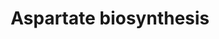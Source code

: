 ---
annotations:
- id: PW:0000028
  parent: classic metabolic pathway
  type: Pathway Ontology
  value: alanine, aspartate and glutamate metabolic pathway
authors:
- Khanspers
- MaintBot
- Mkutmon
- Eweitz
description: 'The first five steps of arginine biosynthesis in S. cerevisiae take
  place in the mitochondrion (CITS: [11553611])(CITS: [Hinnebusch]). This part of
  the pathway is known as the acetylated derivatives cycle because the acetyl group
  that is added to L-glutamate in the first step of the pathway is recycled via N-acetylglutamate
  generated in the fifth step. The enzymes that catalyze the second and third steps
  are encoded by a single gene (ARG5,6) that is translated into a pre-protein which
  is imported into mitochondria and cleaved there to yield two enzymes, N-acetylglutamate
  kinase and N-acetylglutamyl-phosphate reductase (CITS: [1649049]). These enzymes
  form a complex with each other and with N-acetylglutamate synthase, the first enzyme
  in the pathway, which may have implications for regulation of their activity (CITS:
  [11553611]).  The mitochondrial steps of the arginine biosynthesis pathway result
  in the formation of ornithine, which is exported to the cytoplasm by the transporter
  Ort1p (CITS: [8798783]). In the cytoplasm, L-ornithine is converted to L-arginine
  in three reactions mediated by ornithine carbamoyltransferase, arginosuccinate synthase,
  and argininosuccinate lyase.  Transcription of genes of the arginine biosynthetic
  pathway, as well as of other amino acid biosynthetic pathways, is activated by the
  transcription factor Gcn4p under conditions of amino acid starvation (CITS: [11390663])(CITS:
  [Hinnebusch]). Transcription of ARG1, ARG3, ARG5,6, and ARG8 is also repressed in
  the presence of arginine by the ArgR/Mcm1p complex, which consists of Arg80p, Arg81p,
  Arg82p, and Mcm1p (CITS: [14563547]). The transcriptional activator Gcn4p interacts
  with subunits of the ArgR/Mcm1p repressor, allowing for fine-tuning of transcriptional
  control in response to arginine availability (CITS: [15289616]).  SOURCE: SGD pathways,
  http://pathway.yeastgenome.org/server.html'
last-edited: 2021-05-20
organisms:
- Saccharomyces cerevisiae
redirect_from:
- /index.php/Pathway:WP1518
- /instance/WP1518
- /instance/WP1518_rr117273
revision: r117273
schema-jsonld:
- '@context': https://schema.org/
  '@id': https://wikipathways.github.io/pathways/WP1518.html
  '@type': Dataset
  creator:
    '@type': Organization
    name: WikiPathways
  description: 'The first five steps of arginine biosynthesis in S. cerevisiae take
    place in the mitochondrion (CITS: [11553611])(CITS: [Hinnebusch]). This part of
    the pathway is known as the acetylated derivatives cycle because the acetyl group
    that is added to L-glutamate in the first step of the pathway is recycled via
    N-acetylglutamate generated in the fifth step. The enzymes that catalyze the second
    and third steps are encoded by a single gene (ARG5,6) that is translated into
    a pre-protein which is imported into mitochondria and cleaved there to yield two
    enzymes, N-acetylglutamate kinase and N-acetylglutamyl-phosphate reductase (CITS:
    [1649049]). These enzymes form a complex with each other and with N-acetylglutamate
    synthase, the first enzyme in the pathway, which may have implications for regulation
    of their activity (CITS: [11553611]).  The mitochondrial steps of the arginine
    biosynthesis pathway result in the formation of ornithine, which is exported to
    the cytoplasm by the transporter Ort1p (CITS: [8798783]). In the cytoplasm, L-ornithine
    is converted to L-arginine in three reactions mediated by ornithine carbamoyltransferase,
    arginosuccinate synthase, and argininosuccinate lyase.  Transcription of genes
    of the arginine biosynthetic pathway, as well as of other amino acid biosynthetic
    pathways, is activated by the transcription factor Gcn4p under conditions of amino
    acid starvation (CITS: [11390663])(CITS: [Hinnebusch]). Transcription of ARG1,
    ARG3, ARG5,6, and ARG8 is also repressed in the presence of arginine by the ArgR/Mcm1p
    complex, which consists of Arg80p, Arg81p, Arg82p, and Mcm1p (CITS: [14563547]).
    The transcriptional activator Gcn4p interacts with subunits of the ArgR/Mcm1p
    repressor, allowing for fine-tuning of transcriptional control in response to
    arginine availability (CITS: [15289616]).  SOURCE: SGD pathways, http://pathway.yeastgenome.org/server.html'
  keywords:
  - 2-oxoglutarate
  - AAT1
  - AAT2
  - ADP
  - ATP
  - HCO3-
  - L-aspartate
  - L-glutamate
  - PVC1
  - PVC2
  - oxaloacetic acid
  - phosphate
  - pyruvate
  license: CC0
  name: Aspartate biosynthesis
seo: CreativeWork
title: Aspartate biosynthesis
wpid: WP1518
---